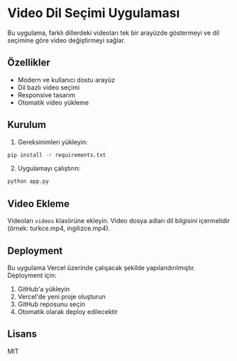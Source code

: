 # Video Dil Seçimi Uygulaması

Bu uygulama, farklı dillerdeki videoları tek bir arayüzde göstermeyi ve dil seçimine göre video değiştirmeyi sağlar.

## Özellikler

- Modern ve kullanıcı dostu arayüz
- Dil bazlı video seçimi
- Responsive tasarım
- Otomatik video yükleme

## Kurulum

1. Gereksinimleri yükleyin:
```bash
pip install -r requirements.txt
```

2. Uygulamayı çalıştırın:
```bash
python app.py
```

## Video Ekleme

Videoları `videos` klasörüne ekleyin. Video dosya adları dil bilgisini içermelidir (örnek: turkce.mp4, ingilizce.mp4).

## Deployment

Bu uygulama Vercel üzerinde çalışacak şekilde yapılandırılmıştır. Deployment için:

1. GitHub'a yükleyin
2. Vercel'de yeni proje oluşturun
3. GitHub reposunu seçin
4. Otomatik olarak deploy edilecektir

## Lisans

MIT 